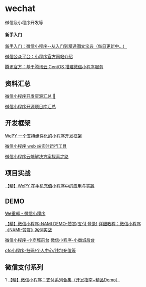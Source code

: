 # wechat
微信及小程序开发等

#### 新手入门
[新手入门：微信小程序--从入门到精通图文宝典（每日更新中...）](http://bbs.html51.com/t-89-1-1/)

[微信公众平台：小程序官方网站介绍](https://mp.weixin.qq.com/debug/wxadoc/introduction/#产品定位及功能介绍)

[腾讯官方：基于腾讯云 CentOS 搭建微信小程序服务](https://www.qcloud.com/developer/labs/lab/10004)

## 资料汇总
[微信小程序开发资源汇总 💯](https://github.com/justjavac/awesome-wechat-weapp#%E5%AE%98%E6%96%B9%E6%96%87%E6%A1%A3)

[微信小程序开源项目库汇总](https://github.com/opendigg/awesome-github-wechat-weapp)

## 开发框架
[WePY 一个支持组件化的小程序开发框架](https://github.com/wepyjs/wepy)

[微信小程序 web 端实时运行工具](https://github.com/chemzqm/wept)

[微信小程序云端解决方案探索之路](https://github.com/tencentyun/blog/issues/1)

## 项目实战
[【精】WePY 在手机充值小程序中的应用与实践](https://www.qcloud.com/community/article/506724)

## DEMO
[We重邮 - 微信小程序](https://github.com/mcc108/wecqupt)

[【精】微信小程序-NAMI DEMO-赞赏(支付,登录)](https://github.com/wodenwang/nami-demo-pay) [详细教程：微信小程序《NAMI-赞赏》案例实战](https://zhuanlan.zhihu.com/p/25372448)

[微信小程序-小商城前台](https://github.com/skyvow/m-mall) [微信小程序-小商城后台](https://github.com/skyvow/m-mall-admin)

[ofo小程序-扫码/个人中心/钱包充值等](http://www.jianshu.com/p/68e3b8927a77)

## 微信支付系列
1 [【精】微信小程序：支付系列合集（开发指南+精品Demo）](http://www.wxapp-union.com/portal.php?mod=view&aid=2572)

